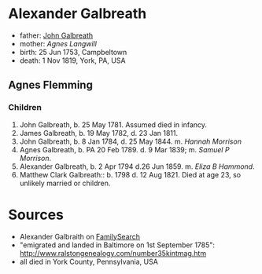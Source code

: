 # Alexander Galbreath

- father: [John Galbreath](galbreath-john-1721.md)
- mother: *Agnes Langwill*
- birth: 25 Jun 1753, Campbeltown
- death: 1 Nov 1819, York, PA, USA

## Agnes Flemming

### Children

1. John Galbreath, b. 25 May 1781. Assumed died in infancy.
2. James Galbreath, b. 19 May 1782, d. 23 Jan 1811.
3. John Galbreath, b. 8 Jan 1784, d. 25 May 1844.  m. *Hannah Morrison*
4. Agnes Galbreath, b. PA 20 Feb 1789. d. 9 Mar 1839; m. *Samuel P Morrison*.
5. Alexander Galbreath, b. 2 Apr 1794 d.26 Jun 1859. m. *Eliza B Hammond*.
6. Matthew Clark Galbreath:: b. 1798 d. 12 Aug 1821. Died at age 23, so unlikely married or children.

# Sources

- Alexander Galbraith on [FamilySearch](https://www.familysearch.org/tree/person/details/MYW9-L2B)
- "emigrated and landed in Baltimore on 1st September 1785": http://www.ralstongenealogy.com/number35kintmag.htm
- all died in York County, Pennsylvania, USA
